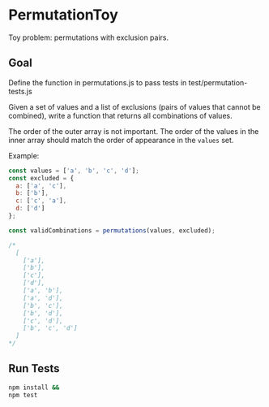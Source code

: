 # PermutationToy
Toy problem: permutations with exclusion pairs.

## Goal
Define the function in permutations.js to pass tests in test/permutation-tests.js

Given a set of values and a list of exclusions (pairs of values that cannot be combined), write a function that returns all combinations of values.

The order of the outer array is not important. The order of the values in the inner array should match the order of appearance in the `values` set.

Example:
```Javascript
const values = ['a', 'b', 'c', 'd'];
const excluded = {
  a: ['a', 'c'],
  b: ['b'],
  c: ['c', 'a'],
  d: ['d']
};

const validCombinations = permutations(values, excluded);

/*
  [
    ['a'],
    ['b'],
    ['c'],
    ['d'],
    ['a', 'b'],
    ['a', 'd'],
    ['b', 'c'],
    ['b', 'd'],
    ['c', 'd'],
    ['b', 'c', 'd']
  ]
*/
```

## Run Tests
```bash
npm install &&
npm test
```
